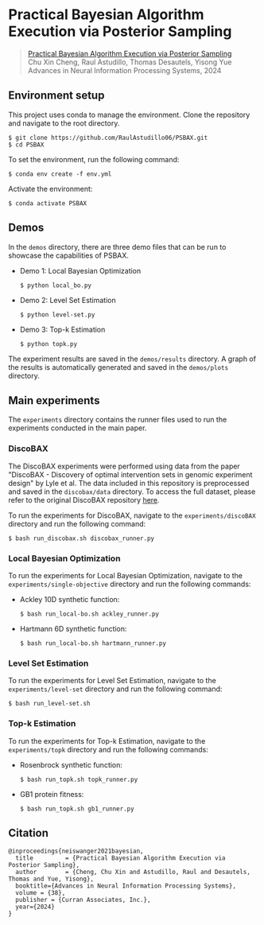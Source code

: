 # Practical Bayesian Algorithm Execution via Posterior Sampling

> [Practical Bayesian Algorithm Execution via Posterior Sampling](https://arxiv.org/abs/2410.20596)\
> Chu Xin Cheng, Raul Astudillo, Thomas Desautels, Yisong Yue\
> Advances in Neural Information Processing Systems, 2024


## Environment setup
This project uses conda to manage the environment. Clone the repository and navigate to the root directory.
```
$ git clone https://github.com/RaulAstudillo06/PSBAX.git
$ cd PSBAX
```
To set the environment, run the following command:
```
$ conda env create -f env.yml
```
Activate the environment:
```
$ conda activate PSBAX
```

## Demos
In the `demos` directory, there are three demo files that can be run to showcase the capabilities of PSBAX.

- Demo 1: Local Bayesian Optimization
    ```
    $ python local_bo.py
    ```
- Demo 2: Level Set Estimation
    ```
    $ python level-set.py
    ```
- Demo 3: Top-k Estimation
    ```
    $ python topk.py
    ```

The experiment results are saved in the `demos/results` directory. A graph of the results is automatically generated and saved in the `demos/plots` directory.


## Main experiments

The `experiments` directory contains the runner files used to run the experiments conducted in the main paper.

### DiscoBAX
The DiscoBAX experiments were performed using data from the paper "DiscoBAX - Discovery of optimal intervention sets in genomic experiment design" by Lyle et al. The data included in this repository is preprocessed and saved in the `discobax/data` directory. To access the full dataset, please refer to the original DiscoBAX repository [here](https://github.com/amehrjou/DiscoBAX). 

To run the experiments for DiscoBAX, navigate to the `experiments/discoBAX` directory and run the following command:
```
$ bash run_discobax.sh discobax_runner.py
```

### Local Bayesian Optimization
To run the experiments for Local Bayesian Optimization, navigate to the `experiments/single-objective` directory and run the following commands:

- Ackley 10D synthetic function:
    ```
    $ bash run_local-bo.sh ackley_runner.py
    ```
- Hartmann 6D synthetic function:
    ```
    $ bash run_local-bo.sh hartmann_runner.py
    ```

### Level Set Estimation
To run the experiments for Level Set Estimation, navigate to the `experiments/level-set` directory and run the following command:
```
$ bash run_level-set.sh
```

### Top-k Estimation
To run the experiments for Top-k Estimation, navigate to the `experiments/topk` directory and run the following commands:

- Rosenbrock synthetic function:
    ```
    $ bash run_topk.sh topk_runner.py
    ```
- GB1 protein fitness:
    ```
    $ bash run_topk.sh gb1_runner.py
    ```

## Citation
```
@inproceedings{neiswanger2021bayesian,
  title         = {Practical Bayesian Algorithm Execution via Posterior Sampling},
  author        = {Cheng, Chu Xin and Astudillo, Raul and Desautels, Thomas and Yue, Yisong},
  booktitle={Advances in Neural Information Processing Systems},
  volume = {38},
  publisher = {Curran Associates, Inc.},
  year={2024}
}
